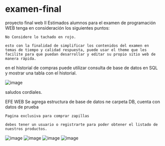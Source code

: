 # examen-final
proyecto final web II
Estimados alumnos para el examen de programación WEB tenga en consideración los siguientes puntos: 

    No Considere lo tachado en rojo. 

    esto con la finalidad de simplificar los contenidos del examen en temas de tiempo y calidad respuesta, puede usar el theme que les facilite para que puedan desarrollar y editar su propio sitio web de manera rápida.

en el historial de compras puede utilizar consulta de base de datos en SQL y mostrar una tabla con el historial. 

![image](https://user-images.githubusercontent.com/22396260/193383883-265b68ca-6a4e-434c-9e66-ecca4b7c97ec.png)


saludos cordiales.



EFE WEB
Se agrega estructura de base de datos ne carpeta DB, cuenta con datos de prueba

    Pagina exclusiva para comprar zapillas 

    debes tener un usuario o registrarte para poder obtener el listado de nuestros productos.
![image](https://user-images.githubusercontent.com/22396260/193441593-b954c83a-191c-44b8-bde1-a1d9ef601e7f.png)
![image](https://user-images.githubusercontent.com/22396260/193441617-51d7b9f1-275f-463c-a106-38b99301edf4.png)
![image](https://user-images.githubusercontent.com/22396260/193441632-ba0e35bf-5427-4bac-949e-4e2d44c6be21.png)
![image](https://user-images.githubusercontent.com/22396260/193441641-d62fd65d-0751-4b6d-808c-2c128de5601b.png)
